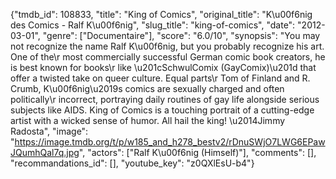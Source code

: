 {"tmdb_id": 108833, "title": "King of Comics", "original_title": "K\u00f6nig des Comics - Ralf K\u00f6nig", "slug_title": "king-of-comics", "date": "2012-03-01", "genre": ["Documentaire"], "score": "6.0/10", "synopsis": "You may not recognize the name Ralf K\u00f6nig, but you probably recognize his art. One of the\r most commercially successful German comic book creators, he is best known for books\r like \u201cSchwulComix (GayComix)\u201d that offer a twisted take on queer culture. Equal parts\r Tom of Finland and R. Crumb, K\u00f6nig\u2019s comics are sexually charged and often politically\r incorrect, portraying daily routines of gay life alongside serious subjects like AIDS.  King of Comics is a touching portrait of a cutting-edge artist with a wicked sense of humor. All hail the king! \u2014Jimmy Radosta", "image": "https://image.tmdb.org/t/p/w185_and_h278_bestv2/rDnuSWjO7LWG6EPawJQumhQal7q.jpg", "actors": ["Ralf K\u00f6nig (Himself)"], "comments": [], "recommandations_id": [], "youtube_key": "z0QXlEsU-b4"}